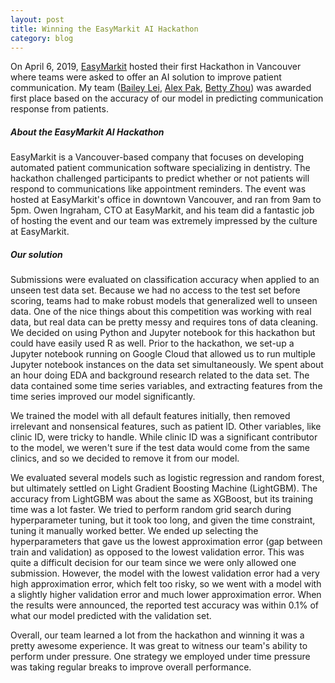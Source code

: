 ```yaml
---
layout: post
title: Winning the EasyMarkit AI Hackathon
category: blog
---
```


On April 6, 2019, [EasyMarkit](https://www.easymarkit.com/) hosted their first Hackathon in Vancouver where teams were asked to offer an AI solution to improve patient communication. My team ([Bailey Lei](https://www.linkedin.com/in/baileylei), [Alex Pak](https://www.linkedin.com/in/pakalexh), [Betty Zhou](https://www.linkedin.com/in/bettybhzhou)) was awarded first place based on the accuracy of our model in predicting communication response from patients.

##### About the EasyMarkit AI Hackathon

EasyMarkit is a Vancouver-based company that focuses on developing automated patient communication software specializing in dentistry. The hackathon challenged participants to predict whether or not patients will respond to communications like appointment reminders. The event was hosted at EasyMarkit's office in downtown Vancouver, and ran from 9am to 5pm. Owen Ingraham, CTO at EasyMarkit, and his team did a fantastic job of hosting the event and our team was extremely impressed by the culture at EasyMarkit.

##### Our solution

Submissions were evaluated on classification accuracy when applied to an unseen test data set. Because we had no access to the test set before scoring, teams had to make robust models that generalized well to unseen data. One of the nice things about this competition was working with real data, but real data can be pretty messy and requires tons of data cleaning. We decided on using Python and Jupyter notebook for this hackathon but could have easily used R as well. Prior to the hackathon, we set-up a Jupyter notebook running on Google Cloud that allowed us to run multiple Jupyter notebook instances on the data set simultaneously. We spent about an hour doing EDA and background research related to the data set. The data contained some time series variables, and extracting features from the time series improved our model significantly.

We trained the model with all default features initially, then removed irrelevant and nonsensical features, such as patient ID. Other variables, like clinic ID, were tricky to handle. While clinic ID was a significant contributor to the model, we weren't sure if the test data would come from the same clinics, and so we decided to remove it from our model. 

We evaluated several models such as logistic regression and random forest, but ultimately settled on Light Gradient Boosting Machine (LightGBM). The accuracy from LightGBM was about the same as XGBoost, but its training time was a lot faster. We tried to perform random grid search during hyperparameter tuning, but it took too long, and given the time constraint, tuning it manually worked better. We ended up selecting the hyperparameters that gave us the lowest approximation error (gap between train and validation) as opposed to the lowest validation error. This was quite a difficult decision for our team since we were only allowed one submission. However, the model with the lowest validation error had a very high approximation error, which felt too risky, so we went with a model with a slightly higher validation error and much lower approximation error. When the results were announced, the reported test accuracy was within 0.1% of what our model predicted with the validation set.

Overall, our team learned a lot from the hackathon and winning it was a pretty awesome experience. It was great to witness our team's ability to perform under pressure. One strategy we employed under time pressure was taking regular breaks to improve overall performance.

